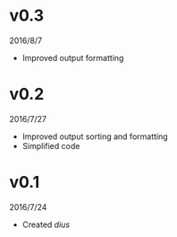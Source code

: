 # v0.3
2016/8/7
- Improved output formatting

# v0.2
2016/7/27
- Improved output sorting and formatting
- Simplified code

# v0.1
2016/7/24
- Created *dius*